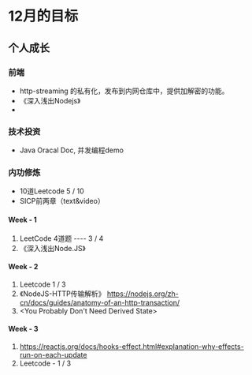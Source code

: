 # 12月的目标

## 个人成长

### 前端

- http-streaming 的私有化，发布到内网仓库中，提供加解密的功能。
- 《深入浅出Nodejs》
- <CSS Secrets>

### 技术投资

- Java Oracal Doc, 并发编程demo

### 内功修炼

- 10道Leetcode      5 / 10
- SICP前两章（text&video）

#### Week - 1

1. LeetCode 4道题    ---- 3 / 4
2. 《深入浅出Node.JS》

#### Week - 2

1. Leetcode  1 / 3
2. 《NodeJS-HTTP传输解析》  https://nodejs.org/zh-cn/docs/guides/anatomy-of-an-http-transaction/
3. <You Probably Don't Need Derived State>

#### Week - 3

1. https://reactjs.org/docs/hooks-effect.html#explanation-why-effects-run-on-each-update
2. Leetcode - 1 / 3
